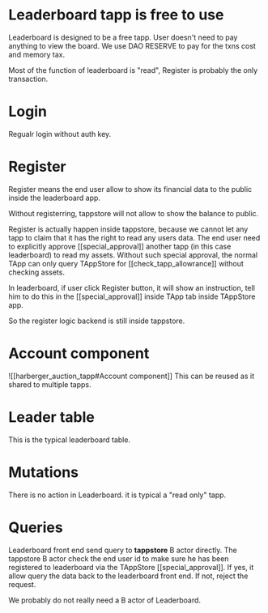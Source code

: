 # Leaderboard tapp is free to use
Leaderboard is designed to be a free tapp. User doesn't need to pay anything to view the board. We use DAO RESERVE to pay for the txns cost and memory tax.

Most of the function of leaderboard is "read", Register is probably the only transaction.

# Login
Regualr login without auth key.

# Register
Register means the end user allow to show its financial data to the public inside the leaderboard app.

Without registerring, tappstore will not allow to show the balance to public.

Register is actually happen inside tappstore, because we cannot let any tapp to claim that it has the right to read any users data. The end user need to explicitly approve [[special_approval]] another tapp (in this case leaderboard) to read my assets. Without such special approval, the normal TApp can only query TAppStore for [[check_tapp_allowrance]] without checking assets.

In leaderboard, if user click Register button, it will show an instruction, tell him to do this in the [[special_approval]] inside TApp tab inside TAppStore app.

So the register logic backend is still inside tappstore.

# Account component
![[harberger_auction_tapp#Account component]]
This can be reused as it shared to multiple tapps.

# Leader table
This is the typical leaderboard table.

# Mutations
There is no action in Leaderboard. it is typical a "read only" tapp.

# Queries
Leaderboard front end send query to **tappstore** B actor directly. 
The tappstore B actor check the end user id to make sure he has been registered to leaderboard via the TAppStore [[special_approval]]. If yes, it allow query the data back to the leaderboard front end. If not, reject the request.

We probably do not really need a B actor of Leaderboard.
